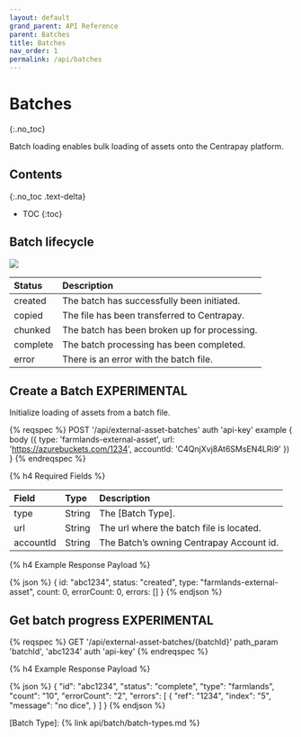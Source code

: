 ```yaml
---
layout: default
grand_parent: API Reference
parent: Batches
title: Batches
nav_order: 1
permalink: /api/batches
---
```


# Batches
{:.no_toc}

Batch loading enables bulk loading of assets onto the Centrapay platform.

## Contents
{:.no_toc .text-delta}

* TOC
{:toc}

## Batch lifecycle

<img src="{{site.url}}/images/batch-lifecycle.png" style="display: block; margin: auto;" />

|  Status  |                 Description                  |
| :------- | :------------------------------------------- |
| created  | The batch has successfully been initiated.   |
| copied   | The file has been transferred to Centrapay.  |
| chunked  | The batch has been broken up for processing. |
| complete | The batch processing has been completed.     |
| error    | There is an error with the batch file.       |

## Create a Batch **EXPERIMENTAL**



Initialize loading of assets from a batch file.

{% reqspec %}
  POST '/api/external-asset-batches'
  auth 'api-key'
  example {
    body ({
      type: 'farmlands-external-asset',
      url: 'https://azurebuckets.com/1234',
      accountId: 'C4QnjXvj8At6SMsEN4LRi9'
    })
  }
{% endreqspec %}

{% h4 Required Fields %}

|   Field   |  Type  |               Description                |
| :-------- | :----- | :--------------------------------------- |
| type      | String | The [Batch Type].                        |
| url       | String | The url where the batch file is located. |
| accountId | String | The Batch’s owning Centrapay Account id. |


{% h4 Example Response Payload %}

{% json %}
{
	id: "abc1234",
	status: "created",
	type: "farmlands-external-asset",
	count: 0,
	errorCount: 0,
	errors: []
}
{% endjson %}

## Get batch progress **EXPERIMENTAL**

{% reqspec %}
  GET '/api/external-asset-batches/{batchId}'
  path_param 'batchId', 'abc1234'
  auth 'api-key'
{% endreqspec %}

{% h4 Example Response Payload %}

{% json %}
{
	"id": "abc1234",
	"status": "complete",
	"type": "farmlands",
	"count": "10",
	"errorCount": "2",
	"errors": [
		{
			"ref": "1234",
			"index": "5",
			"message": "no dice",
		}
	]
}
{% endjson %}

[Batch Type]: {% link api/batch/batch-types.md %}
